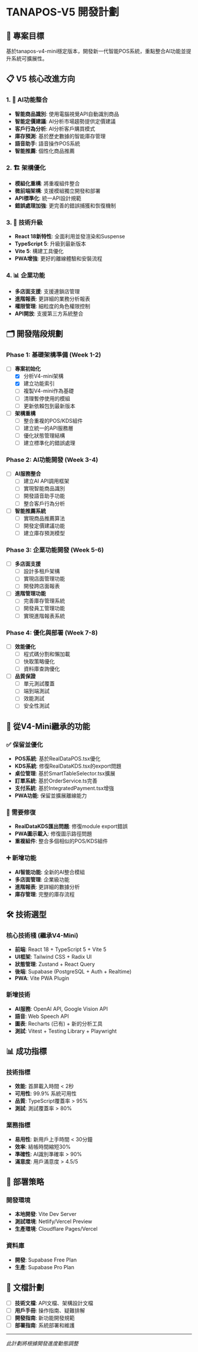 # TANAPOS-V5 開發計劃

## 🎯 專案目標

基於tanapos-v4-mini穩定版本，開發新一代智能POS系統，重點整合AI功能並提升系統可擴展性。

## 📋 V5 核心改進方向

### 1. 🤖 AI功能整合
- **智能商品識別**: 使用電腦視覺API自動識別商品
- **智能定價建議**: AI分析市場趨勢提供定價建議
- **客戶行為分析**: AI分析客戶購買模式
- **庫存預測**: 基於歷史數據的智能庫存管理
- **語音助手**: 語音操作POS系統
- **智能推薦**: 個性化商品推薦

### 2. 🏗️ 架構優化
- **模組化重構**: 將重複組件整合
- **微前端架構**: 支援模組獨立開發和部署
- **API標準化**: 統一API設計規範
- **錯誤處理加強**: 更完善的錯誤捕獲和恢復機制

### 3. 🔧 技術升級
- **React 18新特性**: 全面利用並發渲染和Suspense
- **TypeScript 5**: 升級到最新版本
- **Vite 5**: 構建工具優化
- **PWA增強**: 更好的離線體驗和安裝流程

### 4. 📊 企業功能
- **多店面支援**: 支援連鎖店管理
- **進階報表**: 更詳細的業務分析報表
- **權限管理**: 細粒度的角色權限控制
- **API開放**: 支援第三方系統整合

## 🗂️ 開發階段規劃

### Phase 1: 基礎架構準備 (Week 1-2)
- [ ] **專案初始化**
  - [x] 分析V4-mini架構
  - [x] 建立功能索引
  - [ ] 複製V4-mini作為基礎
  - [ ] 清理暫停使用的模組
  - [ ] 更新依賴包到最新版本

- [ ] **架構重構**
  - [ ] 整合重複的POS/KDS組件
  - [ ] 建立統一的API服務層
  - [ ] 優化狀態管理結構
  - [ ] 建立標準化的錯誤處理

### Phase 2: AI功能開發 (Week 3-4)
- [ ] **AI服務整合**
  - [ ] 建立AI API調用框架
  - [ ] 實現智能商品識別
  - [ ] 開發語音助手功能
  - [ ] 整合客戶行為分析

- [ ] **智能推薦系統**
  - [ ] 實現商品推薦算法
  - [ ] 開發定價建議功能
  - [ ] 建立庫存預測模型

### Phase 3: 企業功能開發 (Week 5-6)
- [ ] **多店面支援**
  - [ ] 設計多租戶架構
  - [ ] 實現店面管理功能
  - [ ] 開發跨店面報表

- [ ] **進階管理功能**
  - [ ] 完善庫存管理系統
  - [ ] 開發員工管理功能
  - [ ] 實現進階報表系統

### Phase 4: 優化與部署 (Week 7-8)
- [ ] **效能優化**
  - [ ] 程式碼分割和懶加載
  - [ ] 快取策略優化
  - [ ] 資料庫查詢優化

- [ ] **品質保證**
  - [ ] 單元測試覆蓋
  - [ ] 端到端測試
  - [ ] 效能測試
  - [ ] 安全性測試

## 🔄 從V4-Mini繼承的功能

### ✅ 保留並優化
- **POS系統**: 基於RealDataPOS.tsx優化
- **KDS系統**: 修復RealDataKDS.tsx的export問題
- **桌位管理**: 基於SmartTableSelector.tsx擴展
- **訂單系統**: 基於OrderService.ts完善
- **支付系統**: 基於IntegratedPayment.tsx增強
- **PWA功能**: 保留並擴展離線能力

### 🔧 需要修復
- **RealDataKDS匯出問題**: 修復module export錯誤
- **PWA圖示載入**: 修復圖示路徑問題
- **重複組件**: 整合多個相似的POS/KDS組件

### ➕ 新增功能
- **AI智能功能**: 全新的AI整合模組
- **多店面管理**: 企業級功能
- **進階報表**: 更詳細的數據分析
- **庫存管理**: 完整的庫存流程

## 🛠️ 技術選型

### 核心技術棧 (繼承V4-Mini)
- **前端**: React 18 + TypeScript 5 + Vite 5
- **UI框架**: Tailwind CSS + Radix UI
- **狀態管理**: Zustand + React Query
- **後端**: Supabase (PostgreSQL + Auth + Realtime)
- **PWA**: Vite PWA Plugin

### 新增技術
- **AI服務**: OpenAI API, Google Vision API
- **語音**: Web Speech API
- **圖表**: Recharts (已有) + 新的分析工具
- **測試**: Vitest + Testing Library + Playwright

## 📊 成功指標

### 技術指標
- **效能**: 首屏載入時間 < 2秒
- **可用性**: 99.9% 系統可用性
- **品質**: TypeScript覆蓋率 > 95%
- **測試**: 測試覆蓋率 > 80%

### 業務指標
- **易用性**: 新用戶上手時間 < 30分鐘
- **效率**: 結帳時間縮短30%
- **準確性**: AI識別準確率 > 90%
- **滿意度**: 用戶滿意度 > 4.5/5

## 🚀 部署策略

### 開發環境
- **本地開發**: Vite Dev Server
- **測試環境**: Netlify/Vercel Preview
- **生產環境**: Cloudflare Pages/Vercel

### 資料庫
- **開發**: Supabase Free Plan
- **生產**: Supabase Pro Plan

## 📝 文檔計劃

- [ ] **技術文檔**: API文檔、架構設計文檔
- [ ] **用戶手冊**: 操作指南、疑難排解
- [ ] **開發指南**: 新功能開發規範
- [ ] **部署指南**: 系統部署和維護

---

*此計劃將根據開發進度動態調整*

